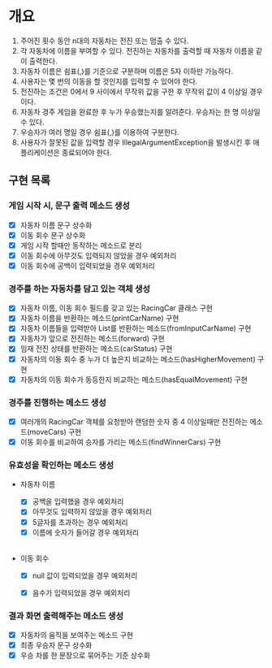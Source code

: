 # 개요

1. 주어진 횟수 동안 n대의 자동차는 전진 또는 멈출 수 있다.
2. 각 자동차에 이름을 부여할 수 있다. 전진하는 자동차를 출력할 때 자동차 이름을 같이 출력한다.
3. 자동차 이름은 쉼표(,)를 기준으로 구분하며 이름은 5자 이하만 가능하다.
4. 사용자는 몇 번의 이동을 할 것인지를 입력할 수 있어야 한다.
5. 전진하는 조건은 0에서 9 사이에서 무작위 값을 구한 후 무작위 값이 4 이상일 경우이다.
6. 자동차 경주 게임을 완료한 후 누가 우승했는지를 알려준다. 우승자는 한 명 이상일 수 있다.
7. 우승자가 여러 명일 경우 쉼표(,)를 이용하여 구분한다.
8. 사용자가 잘못된 값을 입력할 경우 IllegalArgumentException을 발생시킨 후 애플리케이션은 종료되어야 한다.

## 구현 목록

### 게임 시작 시, 문구 출력 메소드 생성
- [x] 자동차 이름 문구 상수화
- [x] 이동 회수 문구 상수화
- [x] 게임 시작 할때만 동작하는 메소드로 분리
- [x] 이동 회수에 아무것도 입력되지 않았을 경우 예외처리
- [x] 이동 회수에 공백이 입력되었을 경우 예외처리

### 경주를 하는 자동차를 담고 있는 객체 생성
- [x] 자동차 이름, 이동 회수 필드를 갖고 있는 RacingCar 클래스 구현
- [x] 자동차 이름을 반환하는 메소드(printCarName) 구현
- [x] 자동차 이름들을 입력받아 List<RacingCar>를 반환하는 메소드(fromInputCarName) 구현
- [x] 자동차가 앞으로 전진하는 메소드(forward) 구현
- [x] 임재 전진 상태를 반환하는 메소드(carStatus) 구현
- [x] 자동차의 이동 회수 중 누가 더 높은지 비교하는 메소드(hasHigherMovement) 구현
- [x] 자동차의 이동 회수가 동등한지 비교하는 메소드(hasEqualMovement) 구현

### 경주를 진행하는 메소드 생성
- [x] 여러개의 RacingCar 객체를 요청받아 랜덤한 숫자 중 4 이상일때만 전진하는 메소드(moveCars) 구현
- [x] 이동 회수를 비교하여 승자를 가리는 메소드(findWinnerCars) 구현

### 유효성을 확인하는 메소드 생성
- 자동차 이름
  - [x] 공백을 입력했을 경우 예외처리
  - [x] 아무것도 입력하지 않았을 경우 예외처리
  - [x] 5글자를 초과하는 경우 예외처리
  - [x] 이름에 숫자가 들어갈 경우 예외처리

  <br/>
  
- 이동 회수
  - [x] null 값이 입력되었을 경우 예외처리
  - [x] 음수가 입력되었을 경우 예외처리


### 결과 화면 출력해주는 메소드 생성
- [x] 자동차의 움직을 보여주는 메소드 구현
- [x] 최종 우승자 문구 상수화
- [x] 우승 차를 한 문장으로 묶어주는 기준 상수화